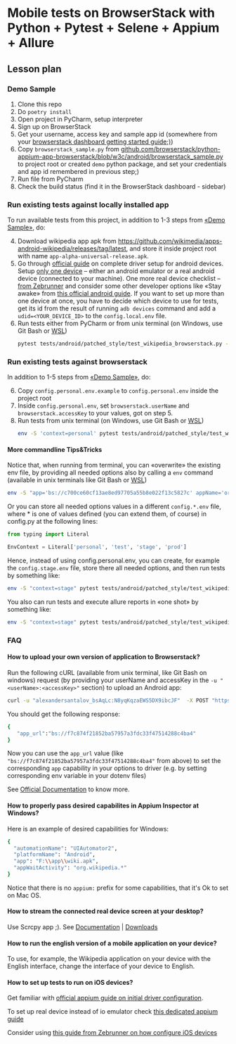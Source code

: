 # Mobile tests on BrowserStack with Python + Pytest + Selene + Appium + Allure

## Lesson plan

### Demo Sample

1. Clone this repo
2. Do `poetry install`
3. Open project in PyCharm, setup interpreter
4. Sign up on BrowserStack
5. Get your username, access key and sample app id
   (somewhere from your [browserstack dashboard getting started guide;)](https://app-automate.browserstack.com/dashboard/v2/quick-start/get-started#introduction))
6. Copy `browserstack_sample.py` from [github.com/browserstack/python-appium-app-browserstack/blob/w3c/android/browserstack_sample.py](https://github.com/browserstack/python-appium-app-browserstack/blob/w3c/android/browserstack_sample.py]) to project root or created `demo` python package, and set your credentials and app id remembered in previous step;)
7. Run file from PyCharm
8. Check the build status (find it in the BrowserStack dashboard - sidebar)

### Run existing tests against locally installed app

To run available tests from this project, in addition to 1-3 steps from [«Demo Sample»](#demo-sample), do:

4. Download wikipedia app apk from https://github.com/wikimedia/apps-android-wikipedia/releases/tag/latest, and store it inside project root with name `app-alpha-universal-release.apk`.
5. Go through [official guide](https://appium.io/docs/en/drivers/android-uiautomator2/) on complete driver setup for android devices. Setup [only one device](https://appium.io/docs/en/writing-running-appium/running-tests/#running-your-test-app-with-appium-android) – either an android emulator or a real android device (connected to your machine). One more real device checklist – [from Zebrunner](https://github.com/zebrunner/mcloud-agent#android-devices) and consider some other developer options like «Stay awake» from [this official android guide](https://developer.android.com/studio/debug/dev-options#general).
   If you want to set up more than one device at once, you have to decide which device to use for tests, get its id from the result of running `adb devices` command and add a `udid=<YOUR_DEVICE_ID>` to the `config.local.env` file.
6. Run tests either from PyCharm or from unix terminal (on Windows, use Git Bash or [WSL](https://learn.microsoft.com/ru-ru/windows/wsl/install))
   ```bash
   pytest tests/android/patched_style/test_wikipedia_browserstack.py --alluredir reports/
   ```
   
### Run existing tests against browserstack

In addition to 1-5 steps from [«Demo Sample»](#demo-sample), do:

6. Copy `config.personal.env.example` to `config.personal.env` inside the project root
7. Inside `config.personal.env`, set `browserstack.userName` and `browserstack.accessKey` to your values, got on step 5.
8. Run tests from unix terminal (on Windows, use Git Bash or [WSL](https://learn.microsoft.com/ru-ru/windows/wsl/install))
   ```bash
   env -S 'context=personal' pytest tests/android/patched_style/test_wikipedia_browserstack.py --alluredir reports/
   ```

#### More commandline Tips&Tricks

Notice that, when running from terminal, you can «overwrite» the existing env file, by providing all needed options also by calling a `env` command (available in unix terminals like Git Bash or [WSL](https://learn.microsoft.com/ru-ru/windows/wsl/install)) 

```bash
env -S "app='bs://c700ce60cf13ae8ed97705a55b8e022f13c5827c' appName='org.wikipedia.alpha' remote_url='http://hub.browserstack.com/wd/hub' browserstack.userName='harrypotter_qiHHSb' browserstack.accessKey='fSnAmPdKHW2xsDkV95Zs'" pytest tests/android/patched_style/test_wikipedia_browserstack.py --alluredir reports/
```

Or you can store all needed options values in a different `config.*.env` file, where * is one of values defined (you can extend them, of course) in config.py at the following lines:

```python
from typing import Literal

EnvContext = Literal['personal', 'test', 'stage', 'prod']
```

Hence, instead of using config.personal.env, you can create, for example the `config.stage.env` file, store there all needed options, and then run tests by something like:

```bash
env -S "context=stage" pytest tests/android/patched_style/test_wikipedia_browserstack.py --alluredir reports/
```

You also can run tests and execute allure reports in «one shot» by something like:

```bash
env -S "context=stage" pytest tests/android/patched_style/test_wikipedia_browserstack.py --alluredir reports/; allure serve /reports
```

### FAQ

#### How to upload your own version of application to Browserstack?

Run the following cURL (available from unix terminal, like Git Bash on windows) request (by providing your userName and accessKey in the `-u "<userName>:<accessKey>"` section) to upload an Android app:

```bash
curl -u "alexandersantalov_bsAqLc:N8yqKqzaEWS5DX9ibcJF"  -X POST "https://api-cloud.browserstack.com/app-automate/upload"  -F "file=@/path/to/app/file/application-debug.apk"
```

You should get the following response:

```bash
{
   "app_url":"bs://f7c874f21852ba57957a3fdc33f47514288c4ba4"
}
```

Now you can use the `app_url` value (like `"bs://f7c874f21852ba57957a3fdc33f47514288c4ba4"` from above) to set the corresponding `app` capability in your options to driver (e.g. by setting corresponding env variable in your dotenv files)

See [Official Documentation](https://www.browserstack.com/docs/app-automate/appium/upload-app-from-filesystem) to know more.

#### How to properly pass desired capabilites in Appium Inspector at Windows?

Here is an example of desired capabilities for Windows:

```bash
{
  "automationName": "UIAutomator2",
  "platformName": "Android",
  "app": "F:\\app\\wiki.apk",
  "appWaitActivity": "org.wikipedia.*"
}
```

Notice that there is no `appium:` prefix for some capabilities, that it's Ok to set on Mac OS.

#### How to stream the connected real device screen at your desktop?

Use Scrcpy app ;). See [Documentation](https://github.com/Genymobile/scrcpy) | 
[Downloads](https://github.com/Genymobile/scrcpy/releases/)

#### How to run the english version of a mobile application on your device?

To use, for example, the Wikipedia application on your device with the English interface, change the interface of your device to English.

#### How to set up tests to run on iOS devices?

Get familiar with [official appium guide on initial driver configuration](https://appium.io/docs/en/drivers/ios-xcuitest/). 

To set up real device instead of io emulator check [this dedicated appium guide](https://github.com/appium/appium-xcuitest-driver/blob/master/docs/real-device-config.md)

Consider using [this guide from Zebrunner on how configure iOS devices](https://github.com/zebrunner/mcloud-agent#ios-devices)
